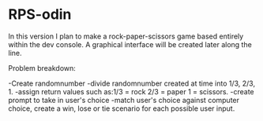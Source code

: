# RPS-odin

In this version I plan to make a rock-paper-scissors game based entirely within the dev console. A graphical interface will be created later along the line.

Problem breakdown:

-Create randomnumber
-divide randomnumber created at time into 1/3, 2/3, 1.
-assign return values such as:1/3 = rock 2/3 = paper 1 = scissors.
-create prompt to take in user's choice
-match user's choice against computer choice, create a win, lose or tie scenario for each possible user input.
